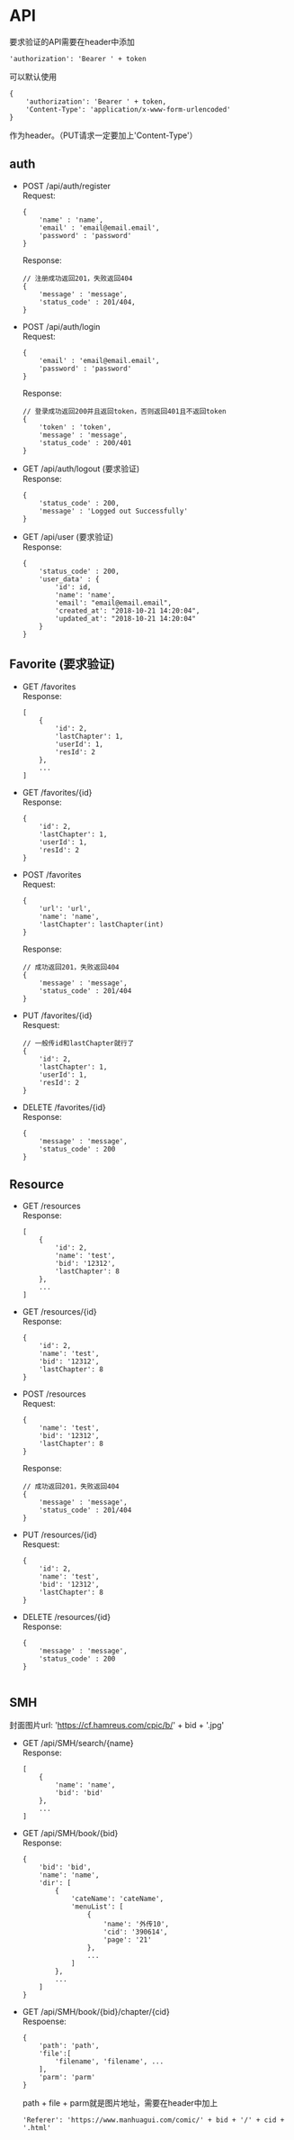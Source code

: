 # API


要求验证的API需要在header中添加
```
'authorization': 'Bearer ' + token
```
可以默认使用
```
{
    'authorization': 'Bearer ' + token,
    'Content-Type': 'application/x-www-form-urlencoded'
}
```
作为header。（PUT请求一定要加上'Content-Type'）

## auth

- POST /api/auth/register \
    Request:
    ```
    {
        'name' : 'name',
        'email' : 'email@email.email',
        'password' : 'password'
    }
    ```
    Response:
    ```
    // 注册成功返回201，失败返回404
    {
        'message' : 'message',
        'status_code' : 201/404,
    }
    ```

- POST /api/auth/login \
    Request:
    ```
    {
        'email' : 'email@email.email',
        'password' : 'password'
    }
    ```
    Response:
    ```
    // 登录成功返回200并且返回token，否则返回401且不返回token
    {
        'token' : 'token',
        'message' : 'message',
        'status_code' : 200/401
    }
    ```

- GET /api/auth/logout (要求验证)\
    Response:
    ```
    {
        'status_code' : 200,
        'message' : 'Logged out Successfully'
    }
    ```

- GET /api/user (要求验证)\
    Response:
    ```
    {
        'status_code' : 200,
        'user_data' : {
            'id': id,
            'name': 'name',
            'email': "email@email.email",
            'created_at': "2018-10-21 14:20:04",
            'updated_at': "2018-10-21 14:20:04"
        }
    }
    ```


## Favorite (要求验证)

- GET /favorites \
    Response:
    ```
    [
        {
            'id': 2,
            'lastChapter': 1,
            'userId': 1,
            'resId': 2
        },
        ...
    ]
    ```

- GET /favorites/{id} \
    Response:
    ```
    {
        'id': 2,
        'lastChapter': 1,
        'userId': 1,
        'resId': 2
    }
    ```

- POST /favorites \
    Request:
    ```
    {
        'url': 'url',
        'name': 'name',
        'lastChapter': lastChapter(int)
    }
    ```
    Response:
    ```
    // 成功返回201，失败返回404
    {
        'message' : 'message',
        'status_code' : 201/404
    }
    ```

- PUT /favorites/{id} \
    Resquest:
    ```
    // 一般传id和lastChapter就行了
    {
        'id': 2,
        'lastChapter': 1,
        'userId': 1,
        'resId': 2
    }
    ```

- DELETE /favorites/{id} \
    Response:
    ```
    {
        'message' : 'message',
        'status_code' : 200
    }
    ```


## Resource

- GET /resources \
    Response:
    ```
    [
        {
            'id': 2,
            'name': 'test',
            'bid': '12312',
            'lastChapter': 8
        },
        ...
    ]
    ```

- GET /resources/{id} \
    Response:
    ```
    {
        'id': 2,
        'name': 'test',
        'bid': '12312',
        'lastChapter': 8
    }
    ```

- POST /resources \
    Request:
    ```
    {
        'name': 'test',
        'bid': '12312',
        'lastChapter': 8
    }
    ```
    Response:
    ```
    // 成功返回201，失败返回404
    {
        'message' : 'message',
        'status_code' : 201/404
    }
    ```

- PUT /resources/{id} \
    Resquest:
    ```
    {
        'id': 2,
        'name': 'test',
        'bid': '12312',
        'lastChapter': 8
    }
    ```

- DELETE /resources/{id} \
    Response:
    ```
    {
        'message' : 'message',
        'status_code' : 200
    }
 

## SMH

封面图片url: 'https://cf.hamreus.com/cpic/b/' + bid + '.jpg'

- GET /api/SMH/search/{name} \
    Response:
    ```
    [
        {
            'name': 'name',
            'bid': 'bid'
        },
        ...
    ]
    ```

- GET /api/SMH/book/{bid} \
    Response:
    ```
    {
        'bid': 'bid',
        'name': 'name',
        'dir': [
            {
                'cateName': 'cateName',
                'menuList': [
                    {
                        'name': '外传10',
                        'cid': '390614',
                        'page': '21'
                    },
                    ...
                ]
            },
            ...
        ]
    }
    ```

- GET /api/SMH/book/{bid}/chapter/{cid} \
    Respoense:
    ```
    {
        'path': 'path',
        'file':[
            'filename', 'filename', ...
        ],
        'parm': 'parm'
    }
    ```
    path + file + parm就是图片地址，需要在header中加上
    ```
    'Referer': 'https://www.manhuagui.com/comic/' + bid + '/' + cid + '.html'
    ```